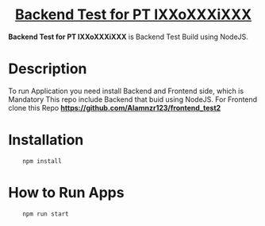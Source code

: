 <h1 align="center">
  <a href="https://github.com/Alamnzr123/backendtest_2">
      Backend Test for PT IXXoXXXiXXX
  </a>
  <br />
</h1>


**Backend Test for PT IXXoXXXiXXX** is Backend Test Build using NodeJS.

# Description

To run Application you need install Backend and Frontend side, which is Mandatory
This repo include Backend that buid using NodeJS. For Frontend clone this Repo
**https://github.com/Alamnzr123/frontend_test2**

# Installation

```
    npm install
```

# How to Run Apps

```
    npm run start
```
